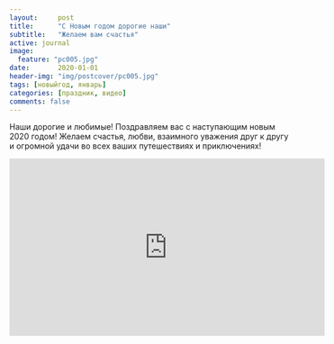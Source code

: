 ```yaml
---
layout:     post
title:      "С Новым годом дорогие наши"
subtitle:   "Желаем вам счастья"
active: journal
image:
  feature: "pc005.jpg"
date:       2020-01-01 
header-img: "img/postcover/pc005.jpg"
tags: [новыйгод, январь]
categories: [праздник, видео]
comments: false
---
```


<p>Наши дорогие и любимые! Поздравляем вас с наступающим новым 2020 годом! Желаем счастья, любви, взаимного уважения друг к другу и огромной удачи во всех ваших путешествиях и приключениях!</p>

<p></p>
<iframe width="560" height="315" src="https://www.youtube.com/embed/mmlsrQxGkkE" frameborder="0" allow="accelerometer; autoplay; encrypted-media; gyroscope; picture-in-picture" allowfullscreen></iframe>

